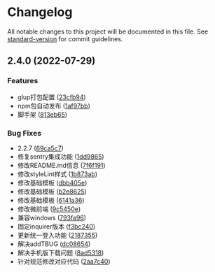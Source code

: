 # Changelog

All notable changes to this project will be documented in this file. See [standard-version](https://github.com/conventional-changelog/standard-version) for commit guidelines.

## 2.4.0 (2022-07-29)


### Features

* glup打包配置 ([23cfb94](https://github.com/wang12321/wlg-cli-temp/commit/23cfb94a1ebe546cedf14b8e3782efbaaca93f1f))
* npm包自动发布 ([1af97bb](https://github.com/wang12321/wlg-cli-temp/commit/1af97bbfd527cde0a99d577ab975f4e82523853a))
* 脚手架 ([813eb65](https://github.com/wang12321/wlg-cli-temp/commit/813eb65f44394195cc17610c357b0e59fb263add))


### Bug Fixes

* 2.2.7 ([69ca5c7](https://github.com/wang12321/wlg-cli-temp/commit/69ca5c707ba7393a2db6524045695f32c0073517))
* 修复sentry集成功能 ([1dd9865](https://github.com/wang12321/wlg-cli-temp/commit/1dd98655087204e0faef3bdb2030826010a624df))
* 修改README.md信息 ([7f6f191](https://github.com/wang12321/wlg-cli-temp/commit/7f6f191eebf6521b0e80f5fe86be14d06cb4e8c9))
* 修改styleLint样式 ([1b873ab](https://github.com/wang12321/wlg-cli-temp/commit/1b873abca0d22ec41c44c7d0037ffed80e48ec8e))
* 修改基础模板 ([dbb405e](https://github.com/wang12321/wlg-cli-temp/commit/dbb405e50ec270c4cf7b8ed63697d0fdc17badae))
* 修改基础模板 ([b2e8625](https://github.com/wang12321/wlg-cli-temp/commit/b2e86256db8b27f33581f6b5f9263cedf1924d79))
* 修改基础模板 ([6141a36](https://github.com/wang12321/wlg-cli-temp/commit/6141a36c655f773d83c68205e6901d211b2d4eca))
* 修改微前端 ([9c5450e](https://github.com/wang12321/wlg-cli-temp/commit/9c5450e46feea7a9b648464b7610f90fd091f9ca))
* 兼容windows ([793fa96](https://github.com/wang12321/wlg-cli-temp/commit/793fa963d73a4bc392ee08f91c937d67255d4359))
* 固定inquirer版本 ([f3bc240](https://github.com/wang12321/wlg-cli-temp/commit/f3bc240cde7f3b423b785588f06e7d8fe2537d02))
* 更新统一登入功能 ([2187355](https://github.com/wang12321/wlg-cli-temp/commit/21873558e5286e457dd3ae02b00263db620a3e18))
* 解决addTBUG ([dc08654](https://github.com/wang12321/wlg-cli-temp/commit/dc0865426a0dc4b807070adc31b26f9e8199eda7))
* 解决手机版下载问题 ([8ad5318](https://github.com/wang12321/wlg-cli-temp/commit/8ad5318a3c860bbca099f575d5f95944f41178e7))
* 针对规范修改对应代码 ([2aa7c40](https://github.com/wang12321/wlg-cli-temp/commit/2aa7c408650efd715f2d4eca420831fe6768da89))
